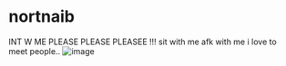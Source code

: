 # nortnaib
INT W ME PLEASE PLEASE PLEASEE !!! sit with me afk with me i love to meet people..
![image](blob:https://imgur.com/d944d8c5-eb8a-4452-8d00-79f65377a4cf)
